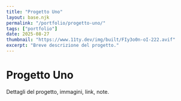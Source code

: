 ```yaml
---
title: "Progetto Uno"
layout: base.njk
permalink: "/portfolio/progetto-uno/"
tags: ["portfolio"]
date: 2025-08-27
thumbnail: "https://www.11ty.dev/img/built/FIy3o0n-oI-222.avif"
excerpt: "Breve descrizione del progetto."
---
```

# Progetto Uno

Dettagli del progetto, immagini, link, note.
